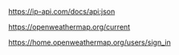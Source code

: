 https://ip-api.com/docs/api:json

https://openweathermap.org/current

https://home.openweathermap.org/users/sign_in
